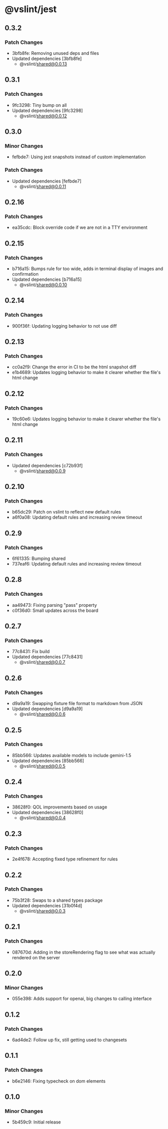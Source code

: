 # @vslint/jest

## 0.3.2

### Patch Changes

- 3bfb8fe: Removing unused deps and files
- Updated dependencies [3bfb8fe]
  - @vslint/shared@0.0.13

## 0.3.1

### Patch Changes

- 9fc3298: Tiny bump on all
- Updated dependencies [9fc3298]
  - @vslint/shared@0.0.12

## 0.3.0

### Minor Changes

- fefbde7: Using jest snapshots instead of custom implementation

### Patch Changes

- Updated dependencies [fefbde7]
  - @vslint/shared@0.0.11

## 0.2.16

### Patch Changes

- ea35cdc: Block override code if we are not in a TTY environment

## 0.2.15

### Patch Changes

- b716a15: Bumps rule for too wide, adds in terminal display of images and confirmation
- Updated dependencies [b716a15]
  - @vslint/shared@0.0.10

## 0.2.14

### Patch Changes

- 900f36f: Updating logging behavior to not use diff

## 0.2.13

### Patch Changes

- cc0a2f9: Change the error in CI to be the html snapshot diff
- e1b4689: Updates logging behavior to make it clearer whether the file's html change

## 0.2.12

### Patch Changes

- 19c60e6: Updates logging behavior to make it clearer whether the file's html change

## 0.2.11

### Patch Changes

- Updated dependencies [c72b93f]
  - @vslint/shared@0.0.9

## 0.2.10

### Patch Changes

- b65dc29: Patch on vslint to reflect new default rules
- a6f0a08: Updating default rules and increasing review timeout

## 0.2.9

### Patch Changes

- 6f61335: Bumping shared
- 737eaf6: Updating default rules and increasing review timeout

## 0.2.8

### Patch Changes

- aa49473: Fixing parsing "pass" property
- c0f36d0: Small updates across the board

## 0.2.7

### Patch Changes

- 77c8431: Fix build
- Updated dependencies [77c8431]
  - @vslint/shared@0.0.7

## 0.2.6

### Patch Changes

- d9a9a19: Swapping fixture file format to markdown from JSON
- Updated dependencies [d9a9a19]
  - @vslint/shared@0.0.6

## 0.2.5

### Patch Changes

- 85bb566: Updates available models to include gemini-1.5
- Updated dependencies [85bb566]
  - @vslint/shared@0.0.5

## 0.2.4

### Patch Changes

- 38628f0: QOL improvements based on usage
- Updated dependencies [38628f0]
  - @vslint/shared@0.0.4

## 0.2.3

### Patch Changes

- 2e4f678: Accepting fixed type refinement for rules

## 0.2.2

### Patch Changes

- 75b3f28: Swaps to a shared types package
- Updated dependencies [31b0f4d]
  - @vslint/shared@0.0.3

## 0.2.1

### Patch Changes

- 087670d: Adding in the storeRendering flag to see what was actually rendered on the server

## 0.2.0

### Minor Changes

- 055e398: Adds support for openai, big changes to calling interface

## 0.1.2

### Patch Changes

- 6ad4de2: Follow up fix, still getting used to changesets

## 0.1.1

### Patch Changes

- b6e2146: Fixing typecheck on dom elements

## 0.1.0

### Minor Changes

- 5b459c9: Initial release
